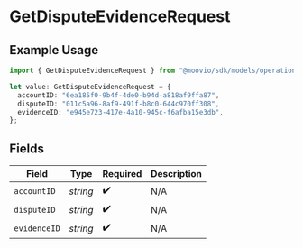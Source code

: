 # GetDisputeEvidenceRequest

## Example Usage

```typescript
import { GetDisputeEvidenceRequest } from "@moovio/sdk/models/operations";

let value: GetDisputeEvidenceRequest = {
  accountID: "6ea185f0-9b4f-4de0-b94d-a818af9ffa87",
  disputeID: "011c5a96-8af9-491f-b8c0-644c970ff308",
  evidenceID: "e945e723-417e-4a10-945c-f6afba15e3db",
};
```

## Fields

| Field              | Type               | Required           | Description        |
| ------------------ | ------------------ | ------------------ | ------------------ |
| `accountID`        | *string*           | :heavy_check_mark: | N/A                |
| `disputeID`        | *string*           | :heavy_check_mark: | N/A                |
| `evidenceID`       | *string*           | :heavy_check_mark: | N/A                |